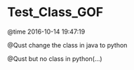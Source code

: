 # Test_Class_GOF

@time 2016-10-14 19:47:19

@Qust change the class in java to python

@Qust but no class in python(...)

